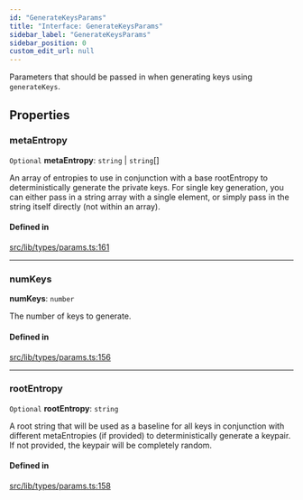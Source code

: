 ```yaml
---
id: "GenerateKeysParams"
title: "Interface: GenerateKeysParams"
sidebar_label: "GenerateKeysParams"
sidebar_position: 0
custom_edit_url: null
---
```


Parameters that should be passed in when generating keys using `generateKeys`.

## Properties

### metaEntropy

 `Optional` **metaEntropy**: `string` \| `string`[]

An array of entropies to use in conjunction with a base rootEntropy to deterministically generate the private keys. For single key generation, you can either pass in a string array with a single element, or simply 
pass in the string itself directly (not within an array).

#### Defined in

[src/lib/types/params.ts:161](https://github.com/keypom/keypom-js/blob/8c566df/src/lib/types/params.ts#L161)

___

### numKeys

 **numKeys**: `number`

The number of keys to generate.

#### Defined in

[src/lib/types/params.ts:156](https://github.com/keypom/keypom-js/blob/8c566df/src/lib/types/params.ts#L156)

___

### rootEntropy

 `Optional` **rootEntropy**: `string`

A root string that will be used as a baseline for all keys in conjunction with different metaEntropies (if provided) to deterministically generate a keypair. If not provided, the keypair will be completely random.

#### Defined in

[src/lib/types/params.ts:158](https://github.com/keypom/keypom-js/blob/8c566df/src/lib/types/params.ts#L158)
